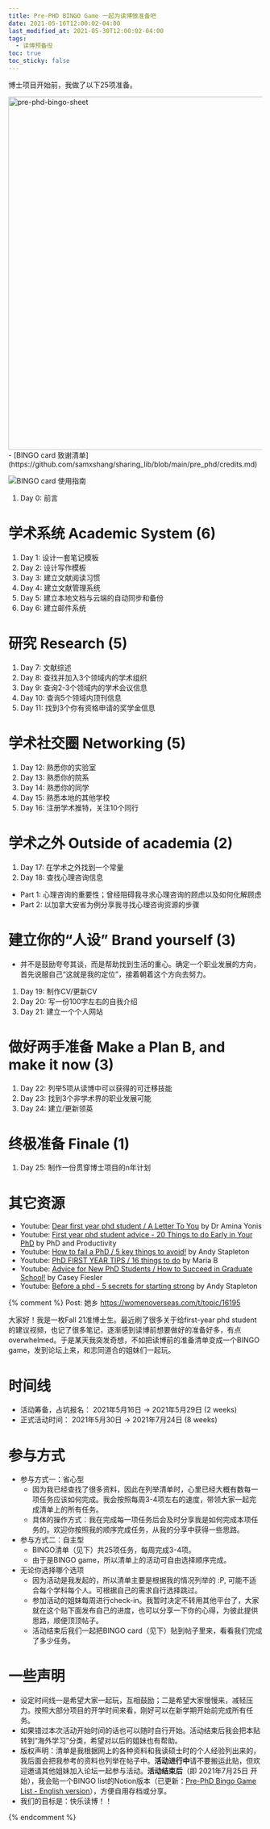 ```yaml
---
title: Pre-PHD BINGO Game 一起为读博做准备吧
date: 2021-05-16T12:00:02-04:00
last_modified_at: 2021-05-30T12:00:02-04:00
tags:
  - 读博预备役
toc: true
toc_sticky: false
---
```


博士项目开始前，我做了以下25项准备。

<!--more-->
<img src="https://raw.githubusercontent.com/samxshang/sharing_lib/main/pre_phd/bingo%20sheet_0522.png" alt="pre-phd-bingo-sheet" width="700"/>
- [BINGO card 致谢清单](https://github.com/samxshang/sharing_lib/blob/main/pre_phd/credits.md)

![BINGO card 使用指南](https://raw.githubusercontent.com/samxshang/sharing_lib/main/pre_phd/bingo_instru.png)

1. Day 0: 前言

# 学术系统 Academic System (6)

1. Day 1: 设计一套笔记模板
2. Day 2: 设计写作模板
3. Day 3: 建立文献阅读习惯
4. Day 4: 建立文献管理系统
5. Day 5: 建立本地文档与云端的自动同步和备份
6. Day 6: 建立邮件系统

# 研究 Research (5)

1. Day 7: 文献综述
2. Day 8: 查找并加入3个领域内的学术组织
3. Day 9: 查询2-3个领域内的学术会议信息
4. Day 10: 查询5个领域内顶刊信息
5. Day 11: 找到3个你有资格申请的奖学金信息

# 学术社交圈 Networking (5)

1. Day 12: 熟悉你的实验室
2. Day 13: 熟悉你的院系
3. Day 14: 熟悉你的同学
4. Day 15: 熟悉本地的其他学校
5. Day 16: 注册学术推特，关注10个同行

# 学术之外 Outside of academia (2)

1. Day 17: 在学术之外找到一个常量
2. Day 18: 查找心理咨询信息
-   Part 1: 心理咨询的重要性；曾经阻碍我寻求心理咨询的顾虑以及如何化解顾虑
-   Part 2: 以加拿大安省为例分享我寻找心理咨询资源的步骤

# 建立你的“人设” Brand yourself (3)
-   并不是鼓励夸夸其谈，而是帮助找到生活的重心。确定一个职业发展的方向，首先说服自己“这就是我的定位”，接着朝着这个方向去努力。

1. Day 19: 制作CV/更新CV
2. Day 20: 写一份100字左右的自我介绍
3. Day 21: 建立一个个人网站

# 做好两手准备 Make a Plan B, and make it now (3)

1. Day 22: 列举5项从读博中可以获得的可迁移技能
2. Day 23: 找到3个非学术界的职业发展可能
3. Day 24: 建立/更新领英

# 终极准备 Finale (1)

1. Day 25: 制作一份贯穿博士项目的n年计划

# 其它资源
- Youtube: [Dear first year phd student / A Letter To You](https://youtu.be/Q8Fym9UiOTE) by Dr Amina Yonis
- Youtube: [First year phd student advice - 20 Things to do Early in Your PhD](https://youtu.be/JNR08AQykXE) by PhD and Productivity
- Youtube: [How to fail a PhD / 5 key things to avoid!](https://youtu.be/Uclo52y8Uyo) by Andy Stapleton
- Youtube: [PhD FIRST YEAR TIPS / 16 things to do](https://youtu.be/_wQ_vFp9oV0) by Maria B
- Youtube: [Advice for New PhD Students / How to Succeed in Graduate School!](https://youtu.be/Hh5b5wZzgBA) by Casey Fiesler
- Youtube: [Before a phd - 5 secrets for starting strong](https://youtu.be/sdp3WeJi-5Q) by Andy Stapleton

{% comment %}
Post: 她乡 https://womenoverseas.com/t/topic/16195

大家好！我是一枚Fall 21准博士生。最近刷了很多关于给first-year phd student的建议视频，也记了很多笔记，逐渐感到读博前想要做好的准备好多，有点overwhelmed。于是某天我突发奇想，不如把读博前的准备清单变成一个BINGO game，发到论坛上来，和志同道合的姐妹们一起玩。

# 时间线

-   活动筹备，占坑报名： 2021年5月16日 →  2021年5月29日 (2 weeks)
-   正式活动时间： 2021年5月30日 →  2021年7月24日 (8 weeks)

# 参与方式

-   参与方式一：省心型
    -   因为我已经查找了很多资料，因此在列举清单时，心里已经大概有数每一项任务应该如何完成。我会按照每周3-4项左右的速度，带领大家一起完成清单上的所有任务。
    -   具体的操作方式：我在完成每一项任务后会及时分享我是如何完成本项任务的。欢迎你按照我的顺序完成任务，从我的分享中获得一些思路。
-   参与方式二：自主型
    -   BINGO清单（见下）共25项任务，每周完成3-4项。
    -   由于是BINGO game，所以清单上的活动可自由选择顺序完成。
-   无论你选择哪个选项
    -   因为活动是我发起的，所以清单主要是根据我的情况列举的 :P, 可能不适合每个学科每个人。可根据自己的需求自行选择跳过。
    -   参加活动的姐妹每周进行check-in。我暂时决定不转用其他平台了，大家就在这个贴下面发布自己的进度，也可以分享一下你的心得，为彼此提供思路，顺便顶顶帖子。
    -   活动结束后我们一起把BINGO card（见下）贴到帖子里来，看看我们完成了多少任务。

# 一些声明

-   设定时间线一是希望大家一起玩，互相鼓励；二是希望大家慢慢来，减轻压力。按照大部分项目的开学时间来看，刚好可以在新学期开始前完成所有任务。
-   如果错过本次活动开始时间的话也可以随时自行开始。活动结束后我会把本贴转到“海外学习”分类，希望对以后的姐妹也有帮助。
-   版权声明：清单是我根据网上的各种资料和我读硕士时的个人经验列出来的，我后面会把我参考的资料也列举在帖子中。**活动进行中**请不要搬运此贴，但欢迎邀请其他姐妹加入论坛一起参与活动。**活动结束后**（即  2021年7月25日 开始），我会贴一个BINGO list的Notion版本（已更新：[Pre-PhD Bingo Game List - English version](https://samxshang.github.io/resources/pre-phd-bingo-game-eng/)），方便自用存档或分享。
-   我们的目标是：快乐读博！！

{% endcomment %}